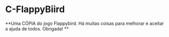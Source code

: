 # C-FlappyBiird
**Uma CÓPIA do jogo Flappybird. Há muitas coisas para melhorar e aceitar a ajuda de todos. Obrigada! **
